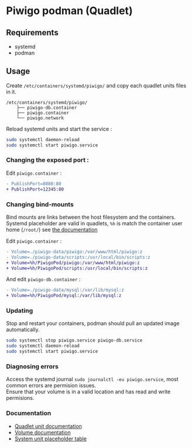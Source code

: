 # Piwigo podman (Quadlet)

## Requirements

- systemd
- podman

## Usage

Create `/etc/containers/systemd/piwigo/` and copy each quadlet units files in it.

```
/etc/containers/systemd/piwigo/
    ├── piwigo-db.container
    ├── piwigo.container
    └── piwigo.network
```

Reload systemd units and start the service :

```sh
sudo systemctl daemon-reload
sudo systemctl start piwigo.service
``` 

### Changing the exposed port :

Edit `piwigo.container` :

```diff
- PublishPort=8080:80
+ PublishPort=12345:80
```

### Changing bind-mounts

Bind mounts are links between the host filesystem and the containers.  
Systemd placeholder are valid in quadlets, `%h` is match the container user home (`/root/`) see [the documentation](#documentation)

Edit `piwigo.container` :

```diff
- Volume=./piwigo-data/piwigo:/var/www/html/piwigo:z
- Volume=./piwigo-data/scripts:/usr/local/bin/scripts:z
+ Volume=%h/PiwigoPod/piwigo:/var/www/html/piwigo:z
+ Volume=%h/PiwigoPod/scripts:/usr/local/bin/scripts:z
```

And edit `piwigo-db.container` :

```diff
- Volume=./piwigo-data/mysql:/var/lib/mysql:z
+ Volume=%h/PiwigoPod/mysql:/var/lib/mysql:z
```

### Updating 

Stop and restart your containers, podman should pull an updated image automatically.

```sh
sudo systemctl stop piwigo.service piwigo-db.service
sudo systemctl daemon-reload
sudo systemctl start piwigo.service
```

### Diagnosing errors 

Access the systemd journal `sudo journalctl -eu piwigo.service`, most common errors are permision issues.  
Ensure that your volume is in a valid location and has read and write permisions.

### Documentation 

- [Quadlet unit documentation](https://docs.podman.io/en/latest/markdown/podman-systemd.unit.5.html)
- [Volume documentation](https://docs.podman.io/en/v4.4/markdown/options/volume.html)
- [System unit placeholder table](https://www.freedesktop.org/software/systemd/man/latest/systemd.unit.html#Specifiers)